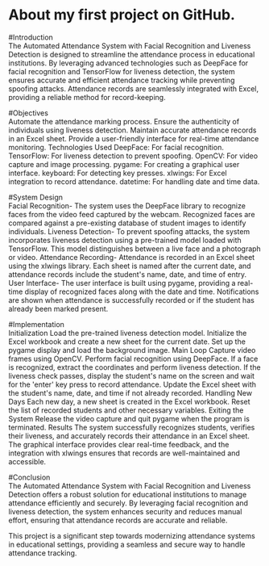 # About my first project on GitHub.
#Introduction\
The Automated Attendance System with Facial Recognition and Liveness Detection is designed to streamline the attendance process in educational institutions. By leveraging advanced technologies such as DeepFace for facial recognition and TensorFlow for liveness detection, the system ensures accurate and efficient attendance tracking while preventing spoofing attacks. Attendance records are seamlessly integrated with Excel, providing a reliable method for record-keeping.

#Objectives\
Automate the attendance marking process.
Ensure the authenticity of individuals using liveness detection.
Maintain accurate attendance records in an Excel sheet.
Provide a user-friendly interface for real-time attendance monitoring.
Technologies Used
DeepFace: For facial recognition.
TensorFlow: For liveness detection to prevent spoofing.
OpenCV: For video capture and image processing.
pygame: For creating a graphical user interface.
keyboard: For detecting key presses.
xlwings: For Excel integration to record attendance.
datetime: For handling date and time data.

#System Design\
Facial Recognition-
The system uses the DeepFace library to recognize faces from the video feed captured by the webcam. Recognized faces are compared against a pre-existing database of student images to identify individuals.
Liveness Detection-
To prevent spoofing attacks, the system incorporates liveness detection using a pre-trained model loaded with TensorFlow. This model distinguishes between a live face and a photograph or video.
Attendance Recording-
Attendance is recorded in an Excel sheet using the xlwings library. Each sheet is named after the current date, and attendance records include the student's name, date, and time of entry.
User Interface-
The user interface is built using pygame, providing a real-time display of recognized faces along with the date and time. Notifications are shown when attendance is successfully recorded or if the student has already been marked present.

#Implementation\
Initialization
Load the pre-trained liveness detection model.
Initialize the Excel workbook and create a new sheet for the current date.
Set up the pygame display and load the background image.
Main Loop
Capture video frames using OpenCV.
Perform facial recognition using DeepFace.
If a face is recognized, extract the coordinates and perform liveness detection.
If the liveness check passes, display the student's name on the screen and wait for the 'enter' key press to record attendance.
Update the Excel sheet with the student's name, date, and time if not already recorded.
Handling New Days
Each new day, a new sheet is created in the Excel workbook.
Reset the list of recorded students and other necessary variables.
Exiting the System
Release the video capture and quit pygame when the program is terminated.
Results
The system successfully recognizes students, verifies their liveness, and accurately records their attendance in an Excel sheet. The graphical interface provides clear real-time feedback, and the integration with xlwings ensures that records are well-maintained and accessible.

#Conclusion\
The Automated Attendance System with Facial Recognition and Liveness Detection offers a robust solution for educational institutions to manage attendance efficiently and securely. By leveraging facial recognition and liveness detection, the system enhances security and reduces manual effort, ensuring that attendance records are accurate and reliable.

This project is a significant step towards modernizing attendance systems in educational settings, providing a seamless and secure way to handle attendance tracking.
